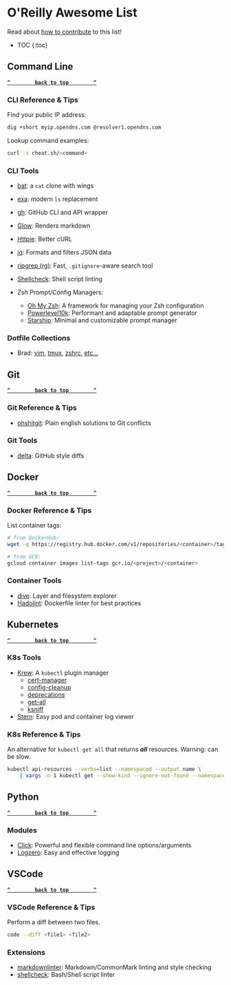 <!-- markdownlint-configure-file
{
  "no-empty-links": false,
  "line-length": false
}
-->

# O'Reilly Awesome List

Read about [how to contribute](CONTRIBUTING.md) to this list!

- TOC
{:toc}

## Command Line

**[`^        back to top        ^`](#)**

### CLI Reference & Tips

Find your public IP address:

```sh
dig +short myip.opendns.com @resolver1.opendns.com
```

Lookup command examples:

```sh
curl -s cheat.sh/<command>
```

### CLI Tools

- [bat](https://github.com/sharkdp/bat): a `cat` clone with wings
- [exa](https://the.exa.website): modern `ls` replacement
- [gh](https://cli.github.com): GitHub CLI and API wrapper
- [Glow](https://github.com/charmbracelet/glow): Renders markdown
- [Httpie](https://httpie.io/): Better cURL
- [jq](https://stedolan.github.io/jq/): Formats and filters JSON data
- [ripgrep (rg)](https://github.com/BurntSushi/ripgrep): Fast,
  `.gitignore`-aware search tool
- [Shellcheck](https://www.shellcheck.net/): Shell script linting

- Zsh Prompt/Config Managers:
  - [Oh My Zsh](https://ohmyz.sh): A framework for managing your Zsh configuration
  - [Powerlevel10k](https://github.com/romkatv/powerlevel10k): Performant and adaptable prompt generator
  - [Starship](https://starship.rs): Minimal and customizable prompt manager

### Dotfile Collections

- Brad: [vim](https://gist.github.com/bradleyfrank/2daa8dc057e58812643c9ec2f8d83156), [tmux](https://gist.github.com/bradleyfrank/575239da734aa7c8d9382a6afa576e4f), [zshrc](https://gist.github.com/bradleyfrank/8c2fc19c4d8b7a179c132ac937cc6728), [etc...](https://github.com/bradleyfrank/ansible)

## Git

**[`^        back to top        ^`](#)**

### Git Reference & Tips

- [ohshitgit](https://ohshitgit.com/): Plain english solutions to Git conflicts

### Git Tools

- [delta](https://github.com/dandavison/delta): GitHub style diffs

## Docker

**[`^        back to top        ^`](#)**

### Docker Reference & Tips

List container tags:

```sh
# from DockerHub:
wget -q https://registry.hub.docker.com/v1/repositories/<container>/tags -O - | jq -r '.[].name'

# from GCR:
gcloud container images list-tags gcr.io/<project>/<container>
```

### Container Tools

- [dive](https://github.com/wagoodman/dive): Layer and filesystem explorer
- [Hadolint](https://github.com/hadolint/hadolint): Dockerfile linter for best practices

## Kubernetes

**[`^        back to top        ^`](#)**

### K8s Tools

- [Krew](https://krew.sigs.k8s.io): A `kubectl` plugin manager
  - [cert-manager](https://cert-manager.io/docs/usage/kubectl-plugin/)
  - [config-cleanup](https://github.com/B23admin/kubectl-config-cleanup)
  - [deprecations](https://github.com/rikatz/kubepug)
  - [get-all](https://github.com/corneliusweig/ketall)
  - [ksniff](https://github.com/eldadru/ksniff)
- [Stern](https://github.com/wercker/stern): Easy pod and container log viewer

### K8s Reference & Tips

An alternative for `kubectl get all` that returns ***all*** resources. Warning: can be slow.

```sh
kubectl api-resources --verbs=list --namespaced --output name \
    | xargs -n 1 kubectl get --show-kind --ignore-not-found --namespace <namespace> --selector <label>
```

## Python

**[`^        back to top        ^`](#)**

### Modules

- [Click](https://pypi.org/project/click/): Powerful and flexible command line options/arguments
- [Logzero](https://pypi.org/project/logzero/): Easy and effective logging

## VSCode

**[`^        back to top        ^`](#)**

### VSCode Reference & Tips

Perform a diff between two files.

```sh
code --diff <file1> <file2>
```

### Extensions

- [markdownlinter](https://marketplace.visualstudio.com/items?itemName=DavidAnson.vscode-markdownlint): Markdown/CommonMark linting and style checking
- [shellcheck](https://marketplace.visualstudio.com/items?itemName=timonwong.shellcheck): Bash/Shell script linter
